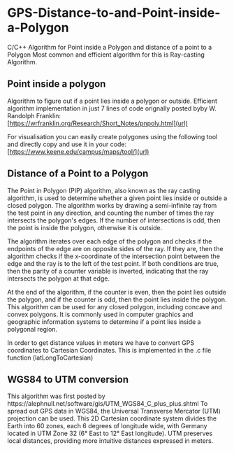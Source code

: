 # GPS-Distance-to-and-Point-inside-a-Polygon
C/C++ Algorithm for Point inside a Polygon and distance of a point to a Polygon
Most common and efficient algorithm for this is Ray-casting Algorithm.

<h2> Point inside a polygon </h2>

Algorithm to figure out if a point lies inside a polygon or outside. Efficient algorithm implementation in just 7 lines of code orignally posted byby W. Randolph Franklin: [https://wrfranklin.org/Research/Short_Notes/pnpoly.html](url) 

For visualisation you can easily create polygones using the following tool and directly copy and use it in your code: [https://www.keene.edu/campus/maps/tool/](url)

<h2> Distance of a Point to a Polygon </h2>

The Point in Polygon (PIP) algorithm, also known as the ray casting algorithm, is used to determine whether a given point lies inside or outside a closed polygon. The algorithm works by drawing a semi-infinite ray from the test point in any direction, and counting the number of times the ray intersects the polygon's edges. If the number of intersections is odd, then the point is inside the polygon, otherwise it is outside.

The algorithm iterates over each edge of the polygon and checks if the endpoints of the edge are on opposite sides of the ray. If they are, then the algorithm checks if the x-coordinate of the intersection point between the edge and the ray is to the left of the test point. If both conditions are true, then the parity of a counter variable is inverted, indicating that the ray intersects the polygon at that edge.

At the end of the algorithm, if the counter is even, then the point lies outside the polygon, and if the counter is odd, then the point lies inside the polygon. This algorithm can be used for any closed polygon, including concave and convex polygons. It is commonly used in computer graphics and geographic information systems to determine if a point lies inside a polygonal region.

In order to get distance values in meters we have to convert GPS coordinates to Cartesian Coordinates. This is implemented in the .c file function (latLongToCartesian)


<h2> WGS84 to UTM conversion </h2> 
This algorithm was first posted by https://alephnull.net/software/gis/UTM_WGS84_C_plus_plus.shtml
To spread out GPS data in WGS84, the Universal Transverse Mercator (UTM) projection can be used. This 2D Cartesian coordinate system divides the Earth into 60 zones, each 6 degrees of longitude wide, with Germany located in UTM Zone 32 (6° East to 12° East longitude). UTM preserves local distances, providing more intuitive distances expressed in meters.

